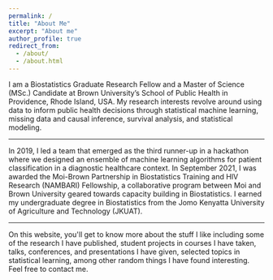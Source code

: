 ```yaml
---
permalink: /
title: "About Me"
excerpt: "About me"
author_profile: true
redirect_from:
  - /about/
  - /about.html
---
```


I am a Biostatistics Graduate Research Fellow and a Master of Science (MSc.) Candidate at Brown University’s School of Public Health in Providence, Rhode Island, USA. My research interests revolve around using data to inform public health decisions through statistical machine learning, missing data and causal inference, survival analysis, and statistical modeling. <br>
<hr>

In 2019, I led a team that emerged as the third runner-up in a hackathon where we designed an ensemble of machine learning algorithms for patient classification in a diagnostic healthcare context. In September 2021, I was awarded the Moi-Brown Partnership in Biostatistics Training and HIV Research (NAMBARI) Fellowship, a collaborative program between Moi and Brown University geared towards capacity building in Biostatistics. I earned my undergraduate degree in Biostatistics from the Jomo Kenyatta University of Agriculture and Technology (JKUAT). <br>
<hr>

On this website, you'll get to know more about the stuff I like including some of the research I have published, student projects in courses I have taken, talks, conferences, and presentations I have given, selected topics in statistical learning, among other random things I have found interesting. Feel free to contact me.
